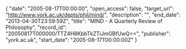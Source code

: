{
  "date": "2005-08-17T00:00:00", 
  "open_access": false, 
  "target_url": "http://www.york.ac.uk/depts/phil/mind/", 
  "description": "", 
  "end_date": "2013-04-30T23:59:59Z", 
  "title": "MIND - A Quarterly Review of Philosophy", 
  "record_id": "20050817T000000/TTZ4H8KbbTkZTiJmGBfUwQ==", 
  "publisher": "york.ac.uk", 
  "start_date": "2005-08-17T00:00:00Z"
}

